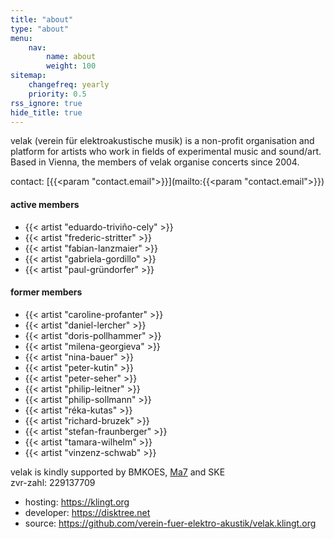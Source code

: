 ```yaml
---
title: "about"
type: "about"
menu:
    nav:
        name: about
        weight: 100
sitemap:
    changefreq: yearly
    priority: 0.5
rss_ignore: true
hide_title: true
---
```

velak (verein für elektroakustische musik) is a non-profit organisation and platform for artists who work in fields of experimental music and sound/art.  
Based in Vienna, the members of velak organise concerts since 2004.

contact: [{{<param "contact.email">}}](mailto:{{<param "contact.email">}})  

#### active members

- {{< artist "eduardo-triviño-cely" >}}
- {{< artist "frederic-stritter" >}}
- {{< artist "fabian-lanzmaier" >}}
- {{< artist "gabriela-gordillo" >}}
- {{< artist "paul-gründorfer" >}}

#### former members

- {{< artist "caroline-profanter" >}}
- {{< artist "daniel-lercher" >}}
- {{< artist "doris-pollhammer" >}}
- {{< artist "milena-georgieva" >}}
- {{< artist "nina-bauer" >}}
- {{< artist "peter-kutin" >}}
- {{< artist "peter-seher" >}}
- {{< artist "philip-leitner" >}}
- {{< artist "philip-sollmann" >}}
- {{< artist "réka-kutas" >}}
- {{< artist "richard-bruzek" >}}
- {{< artist "stefan-fraunberger" >}}
- {{< artist "tamara-wilhelm" >}}
- {{< artist "vinzenz-schwab" >}}

velak is kindly supported by BMKOES, [Ma7](https://www.wien.gv.at/kultur/abteilung/) and SKE  
zvr-zahl: 229137709

- hosting: https://klingt.org
- developer: https://disktree.net
- source: https://github.com/verein-fuer-elektro-akustik/velak.klingt.org

